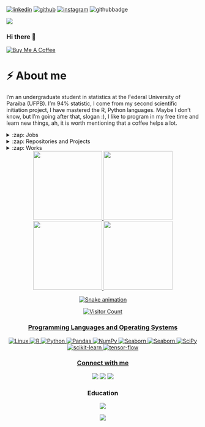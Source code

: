 [![linkedin](https://img.shields.io/badge/manuelfjr-black?&logo=linkedin)](https://www.linkedin.com/in/manuefjr)
[![github](https://img.shields.io/badge/manuelfjr-black?&logo=github)](https://github.com/Manuelfjr)
[![instagram](https://img.shields.io/badge/manuelfjr-black?&logo=instagram)](https://www.instagram.com/manuelferreirajr/)
![githubbadge](https://img.shields.io/github/followers/manuelfjr?style=social)

![](https://komarev.com/ghpvc/?username=manuelfjr&color=33CEFF&style=flat)

<!--
[![Instagram](https://img.shields.io/badge/python-v3.8.5-orange?&logo=python)](https://pypi.python.org/pypi/ansicolortags/)
-->
### Hi there 👋

 [![](https://img.shields.io/badge/Buy_Me_A_Coffee-33CEFF?style=for-the-badge&logo=buy-me-a-coffee&logoColor=black "Buy Me A Coffee")](https://www.buymeacoffee.com/manuelfjr)
<!--
**Manuelfjr/Manuelfjr** is a ✨ _special_ ✨ repository because its `README.md` (this file) appears on your GitHub profile.

Here are some ideas to get you started:

- 🔭 I’m currently working on ...
- 🌱 I’m currently learning ...
- 👯 I’m looking to collaborate on ...
- 🤔 I’m looking for help with ...
- 💬 Ask me about ...
- 📫 How to reach me: ...
- 😄 Pronouns: ...
- ⚡ Fun fact: ...
-->

# ⚡ About me

I’m an undergraduate student in statistics at the Federal University of Paraiba (UFPB). I’m 94% statistic, I come from my second scientific initiation project, I have mastered the R, Python languages. Maybe I don’t know, but I’m going after that, slogan :), I like to program in my free time and learn new things, ah, it is worth mentioning that a coffee helps a lot.

<details>
  <summary>:zap: Jobs</summary>
  
  <details>
  <summary>:zap: Data Scientist Intern at <a href="https://web.oabdebolso.com/"><b>Apps de Bolso</b></a>  <b>completed</b></summary>

| <img src="https://media-exp1.licdn.com/dms/image/C4E0BAQHfGZBSpeY4OQ/company-logo_200_200/0/1569606088843?e=1672876800&v=beta&t=oIb3M0l--BHagxJc2AIGl1mTSrkZ_gcWr5VxMBauSlU" alt="MarineGEO circle logo" style="height: 100px; width:100px;"/> | Updating Sofia, a Deep Learning based recommender <br> system that assists Law Students to pass on <br> the OAB examination (Brazilian Bar examination), <br> the engine recommends questions to the users <br> according to their performance on <br> the application’s simulations. |
|----------------------------------------------------------------------------------------------------------------------------------------------------------------------------------------------------------------------------------------------------------------|--------------------------------------------------------------------------------------------------------------------------------------------------------------------------------------------------------------------------------------------------------------|

  </details>

<details>
  <summary>:zap: Data Scientist Intern at <a href="https://www.semprocesso.com.br"><b>Sem Processo</b></a> - <b>completed</b></summary>

| <img src="https://media-exp1.licdn.com/dms/image/C4D0BAQF2kkAhB6331A/company-logo_200_200/0/1650258122968?e=1672876800&v=beta&t=fY3GzKGuqqwnt1QRaojiSOcrBPrNFmAJY1LsJ4KnJGQ" alt="MarineGEO circle logo" style="height: 100px; width:100px;"/> | Develop predictive ML models and perform statistical analysis and studies. |
|----------------------------------------------------------------------------------------------------------------------------------------------------------------------------------------------------------------------------------------------------------------|--------------------------------------------------------------------------------------------------------------------------------------------------------------------------------------------------------------------------------------------------------------|

  </details>

<details>
  <summary>:zap: Jr. Data Scientist at <a href="https://www.semprocesso.com.br"><b>Sem Processo</b></a> - <b>working</b></summary>

| <img src="https://media-exp1.licdn.com/dms/image/C4D0BAQF2kkAhB6331A/company-logo_200_200/0/1650258122968?e=1672876800&v=beta&t=fY3GzKGuqqwnt1QRaojiSOcrBPrNFmAJY1LsJ4KnJGQ" alt="MarineGEO circle logo" style="height: 100px; width:100px;"/> | :fast_forward: Development of models for probability of <br> loss and risk based on survival analysis. <br> :fast_forward: Development and implementation of <br> regression/classification/NLP models. <br> :fast_forward: Monitoring and enhancing the Spectter platform. <br>:fast_forward: Creation of dashboards to monitor metrics. <br>:fast_forward: Development of an updatable <br> retro forecasting model. <br>:fast_forward: Develop predictive ML models <br> and perform statistical analysis <br> and studies.<br> :fast_forward: <b>Skills:<b><br> Python · Flask · Project management <br>Data Modeling · Dashboards · Predictive Modeling <br> Statistic Modeling · Mathematic Modeling |
|----------------------------------------------------------------------------------------------------------------------------------------------------------------------------------------------------------------------------------------------------------------|--------------------------------------------------------------------------------------------------------------------------------------------------------------------------------------------------------------------------------------------------------------|

  </details>

<details>
  <summary>:zap: Machine Learning Engineer | Data Scientist | Statistic at <a href="https://www.kunumi.com/"><b>Kunumi</b></a> - <b>working</b></summary>

| <img src="https://www.kunumi.com/storage/2022/01/logo-reframe-white2.png" alt="MarineGEO circle logo" style="height: 100px; width:100px;"/> | :fast_forward: Development of predict <br>  models  based in ML methods and   AI<br>  using <b>Python</b> and other languages. <br>:fast_forward: <b>Skills:</b> <br> Python · R · Git <br> SQL · Azure · Predictive Modeling <br> Statistic Modeling · Mathematic Modeling <br> AI ·  ML| 
|----------------------------------------------------------------------------------------------------------------------------------------------------------------------------------------------------------------------------------------------------------------|--------------------------------------------------------------------------------------------------------------------------------------------------------------------------------------------------------------------------------------------------------------|

  </details>
</details>

<details>
  <summary>:zap: Repositories and Projects</summary>

**BIRTGD**: A new implementation &beta;<sup>3</sup>-IRT using gradient descent </br>
![PyPI - Downloads](https://img.shields.io/pypi/dm/birt-gd?style=flat-square&color=darkgreen)
[![PyPI - Downloads](https://img.shields.io/pypi/dw/birt-gd?style=flat-square&color=darkgreen)](https://pypi.org/project/birt-gd/)
![https://badgen.net/pypi/v/birt-gd](https://badgen.net/pypi/v/birt-gd)
</details>

<details>
  <summary>:zap: Works</summary>

- [Mentoring program of the vital statistics discipline by the UFPB statistics department](https://sigaa.ufpb.br/sigaa/public/programa/portal.jsf?id=1895) - **completed**
<!--
Tutoring of the disciplines of the vital statistics and biostatistics disciplines for courses in the health area and for [the Graduate Program in Decision Models and Health (PPGMDS)](https://sigaa.ufpb.br/sigaa/public/programa/portal.jsf?id=1895).
-->

- [A database to fit item response theory models](https://responsedb.github.io/) - **completed**

<!--
  - The item response theory aims to estimate the skills of its respondents, based on tests composed of questions of different levels of difficulty. There are several models of item response theory, which have been proposed for various types of problems, such as binary or probabilistic responses and even applications in the machine learning area. In order to evaluate certain models, it is necessary to obtain sets of answers, which is usually very expensive. This project aimed to create a response database to train item response theory models, the creation of a web page to facilitate access to data and software, which allows for easy manipulation of downloaded data.
-->
- Monitoring of the corona virus - **completed**
<!--
  - Code to monitor coronavirus worldwide, especially in Brazil. Interactive and easy-to-use maps to visualize the growth of the corona virus worldwide, for the number of contaminated, killed and recovered (all forms of use described in the repository readme).
-->

- Design and Implementation of IRT models for Clustering Evaluation - **completed**

- System Developer in the CICC-PB Integration Project (AI + Data Science) - **completed**

- [BIRTGD](https://pypi.org/project/birt-gd/) is an implementation of &beta;<sup>3</sup> -IRT using gradient descent - **completed**

</details>

<div align='center'>
<div>
  <a href="https://github.com/Manuelfjr">
  <img height="180em" src="https://github-readme-stats.vercel.app/api?username=Manuelfjr&show_icons=true&theme=dark&include_all_commits=true&count_private=true"/>
  <img height="180em" src="https://github-readme-stats.vercel.app/api/top-langs/?username=Manuelfjr&layout=compact&langs_count=7&theme=dark"/>
</div>

<div>
  <a href="https://github.com/Manuelfjr">
  <img height="180em" src="https://github-profile-summary-cards.vercel.app/api/cards/profile-details?username=Manuelfjr&theme=nord_dark"/>
  <img height="180em" src="https://activity-graph.herokuapp.com/graph?username=manuelfjr&theme=nord"/>
</div>

<!--
<div>
  <a href="https://github.com/Manuelfjr">
  <img height="180em" src="https://github-profile-trophy.vercel.app/?username=Manuelfjr"/>
</div>
-->

![Snake animation](https://github.com/Manuelfjr/Manuelfjr/blob/output/github-contribution-grid-snake.svg)


![Visitor Count](https://profile-counter.glitch.me/Manuelfjr/count.svg)

### Programming Languages and Operating Systems

![Linux](https://img.shields.io/badge/Linux-FCC624?style=for-the-badge&logo=linux&logoColor=black)
![R](https://img.shields.io/badge/r-3670A0?style=for-the-badge&logo=r&logoColor=ffdd54)
![Python](https://img.shields.io/badge/python-3670A0?style=for-the-badge&logo=python&logoColor=ffdd54)
![Pandas](https://img.shields.io/badge/pandas-%23013243.svg?style=for-the-badge&logo=pandas&logoColor=white)
![NumPy](https://img.shields.io/badge/numpy-%23013243.svg?style=for-the-badge&logo=numpy&logoColor=white)
![Seaborn](https://img.shields.io/badge/seaborn-%23013243.svg?style=for-the-badge&logo=seaborn&logoColor=white)
![Seaborn](https://img.shields.io/badge/seaborn-%23013243.svg?style=for-the-badge&logo=seaborn&logoColor=white)
![SciPy](https://img.shields.io/badge/SciPy-%23013243.svg?style=for-the-badge&logo=scipy&logoColor=%white)
![scikit-learn](https://img.shields.io/badge/scikit--learn-%23F7931E.svg?style=for-the-badge&logo=scikit-learn&logoColor=white)
![tensor-flow](https://img.shields.io/badge/tensorflow-%23F7931E.svg?style=for-the-badge&logo=tensorflow&logoColor=white)

### Connect with me

<div> 
  <a href="https://www.instagram.com/manuelferreirajr/" target="_blank"><img src="https://img.shields.io/badge/-Instagram-%23E4405F?style=for-the-badge&logo=instagram&logoColor=white" target="_blank"></a>
  <a href = "mailto:ferreira.jr.ufpb@gmail.com"><img src="https://img.shields.io/badge/-Gmail-%23333?style=for-the-badge&logo=gmail&logoColor=white" target="_blank"></a>
  <a href="https://www.linkedin.com/in/manuefjr/" target="_blank"><img src="https://img.shields.io/badge/-LinkedIn-%230077B5?style=for-the-badge&logo=linkedin&logoColor=white" target="_blank"></a> 
</div>

### Education

<div>
  <a href="https://drive.google.com/file/d/14RPpHSThL4Q_dIadd3YWBUXElXmYF6tz/view?usp=sharing" target="_blank"><img src="https://img.shields.io/badge/-Resume-darkgreen?style=for-the-badge" target="_blank"></a>

  <a href="https://www.ufpb.br/" target="_blank"><img src="https://img.shields.io/badge/UF%20da%20Paraíba-B.S.%20Statistic-%23563D7C?style=for-the-badge" target="_blank"></a>
</div>
<!--
[<img align="left" alt="Education" src="https://img.shields.io/badge/-Resume-darkgreen?style=for-the-badge" />](https://drive.google.com/file/d/1HefoiufG1R-wok0TtwSCqNPURWhW7zh8/view?usp=sharing)
</br>
-->
<!--
[<img align="left" alt="Education" src="https://img.shields.io/badge/UF%20da%20Paraíba-B.S.%20Statistic-%23563D7C?style=for-the-badge" />](https://www.ufpb.br/)
</br>
-->
</div>

<!--
<p align="center">
  <img src="https://github-readme-stats.vercel.app/api?username=Manuelfjr&show_icons=true&theme=dark" />
</p>
<p align="center">
  <img src="https://github-readme-stats.vercel.app/api/top-langs/?username=Manuelfjr&layout=compact&show_icons=true&theme=dark)](https://github.com/Manuelfjr/github-readme-stats" />
</p>
<p align="center">
  <img src="https://profile-counter.glitch.me/Manuelfjr/count.svg" />
</p>
-->
